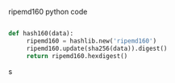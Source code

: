 ripemd160 python code

```python

def hash160(data):
     ripemd160 = hashlib.new('ripemd160')
     ripemd160.update(sha256(data)).digest()
     return ripemd160.hexdigest()

```
s
